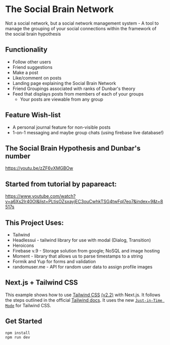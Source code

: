 # The Social Brain Network
Not a social network, but a social network management system
	- A tool to manage the grouping of your social connections within the framework of the social brain hypothesis
## Functionality
- Follow other users
- Friend suggestions
- Make a post
- Like/comment on posts
- Landing page explaining the Social Brain Network
- Friend Groupings associated with ranks of Dunbar's theory
- Feed that displays posts from members of each of your groups
  - Your posts are viewable from any group
## Feature Wish-list
- A personal journal feature for non-visible posts
- 1-on-1 messaging and maybe group chats (using firebase live database!)

## The Social Brain Hypothesis and Dunbar's number
https://youtu.be/zZF6vXMGBOw
## Started from tutorial by papareact:
https://www.youtube.com/watch?v=a6Xs2Ir40OI&list=PLtisOZsxayjEC3ouCwhkTSG4twFqI7eo7&index=9&t=8517s

## This Project Uses:
+ Tailwind
+ Headlessui - tailwind library for use with modal (Dialog, Transition)
+ Heroicons
+ Firebase v.9 - Storage solution from google; NoSQL and image hosting
+ Moment - library that allows us to parse timestamps to a string
+ Formik and Yup for forms and validation
+ randomuser.me - API for random user data to assign profile images

## Next.js + Tailwind CSS
This example shows how to use [Tailwind CSS](https://tailwindcss.com/) [(v2.2)](https://blog.tailwindcss.com/tailwindcss-2-2) with Next.js. It follows the steps outlined in the official [Tailwind docs](https://tailwindcss.com/docs/guides/nextjs).
It uses the new [`Just-in-Time Mode`](https://tailwindcss.com/docs/just-in-time-mode) for Tailwind CSS.

## Get Started

```
npm install
npm run dev
```

